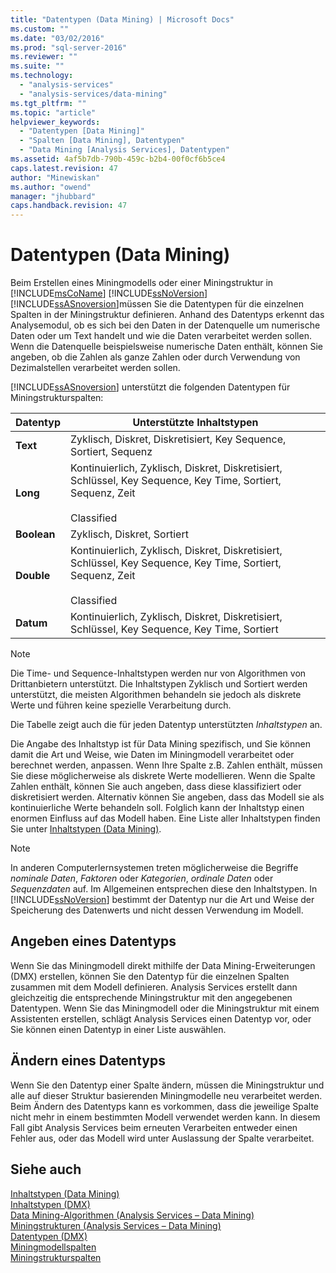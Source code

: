 ```yaml
---
title: "Datentypen (Data Mining) | Microsoft Docs"
ms.custom: ""
ms.date: "03/02/2016"
ms.prod: "sql-server-2016"
ms.reviewer: ""
ms.suite: ""
ms.technology: 
  - "analysis-services"
  - "analysis-services/data-mining"
ms.tgt_pltfrm: ""
ms.topic: "article"
helpviewer_keywords: 
  - "Datentypen [Data Mining]"
  - "Spalten [Data Mining], Datentypen"
  - "Data Mining [Analysis Services], Datentypen"
ms.assetid: 4af5b7db-790b-459c-b2b4-00f0cf6b5ce4
caps.latest.revision: 47
author: "Minewiskan"
ms.author: "owend"
manager: "jhubbard"
caps.handback.revision: 47
---
```

# Datentypen (Data Mining)
  Beim Erstellen eines Miningmodells oder einer Miningstruktur in [!INCLUDE[msCoName](../../includes/msconame-md.md)] [!INCLUDE[ssNoVersion](../../includes/ssnoversion-md.md)] [!INCLUDE[ssASnoversion](../../includes/ssasnoversion-md.md)]müssen Sie die Datentypen für die einzelnen Spalten in der Miningstruktur definieren. Anhand des Datentyps erkennt das Analysemodul, ob es sich bei den Daten in der Datenquelle um numerische Daten oder um Text handelt und wie die Daten verarbeitet werden sollen. Wenn die Datenquelle beispielsweise numerische Daten enthält, können Sie angeben, ob die Zahlen als ganze Zahlen oder durch Verwendung von Dezimalstellen verarbeitet werden sollen.  
  
 [!INCLUDE[ssASnoversion](../../includes/ssasnoversion-md.md)] unterstützt die folgenden Datentypen für Miningstrukturspalten:  
  
|Datentyp|Unterstützte Inhaltstypen|  
|---------------|-----------------------------|  
|**Text**|Zyklisch, Diskret, Diskretisiert, Key Sequence, Sortiert, Sequenz|  
|**Long**|Kontinuierlich, Zyklisch, Diskret, Diskretisiert, Schlüssel, Key Sequence, Key Time, Sortiert, Sequenz, Zeit<br /><br /> Classified|  
|**Boolean**|Zyklisch, Diskret, Sortiert|  
|**Double**|Kontinuierlich, Zyklisch, Diskret, Diskretisiert, Schlüssel, Key Sequence, Key Time, Sortiert, Sequenz, Zeit<br /><br /> Classified|  
|**Datum**|Kontinuierlich, Zyklisch, Diskret, Diskretisiert, Schlüssel, Key Sequence, Key Time, Sortiert|  
  
> [!NOTE]  
>  Die Time- und Sequence-Inhaltstypen werden nur von Algorithmen von Drittanbietern unterstützt. Die Inhaltstypen Zyklisch und Sortiert  werden unterstützt, die meisten Algorithmen behandeln sie jedoch als diskrete Werte und führen keine spezielle Verarbeitung durch.  
  
 Die Tabelle zeigt auch die für jeden Datentyp unterstützten *Inhaltstypen* an.  
  
 Die Angabe des Inhaltstyp ist für Data Mining spezifisch, und Sie können damit die Art und Weise, wie Daten im Miningmodell verarbeitet oder berechnet werden, anpassen. Wenn Ihre Spalte z.B. Zahlen enthält, müssen Sie diese möglicherweise als diskrete Werte modellieren. Wenn die Spalte Zahlen enthält, können Sie auch angeben, dass diese klassifiziert oder diskretisiert werden. Alternativ können Sie angeben, dass das Modell sie als kontinuierliche Werte behandeln soll. Folglich kann der Inhaltstyp einen enormen Einfluss auf das Modell haben. Eine Liste aller Inhaltstypen finden Sie unter [Inhaltstypen &#40;Data Mining&#41;](../../analysis-services/data-mining/content-types-data-mining.md).  
  
> [!NOTE]  
>  In anderen Computerlernsystemen treten möglicherweise die Begriffe *nominale Daten*, *Faktoren* oder *Kategorien*, *ordinale Daten* oder *Sequenzdaten* auf. Im Allgemeinen entsprechen diese den Inhaltstypen. In [!INCLUDE[ssNoVersion](../../includes/ssnoversion-md.md)] bestimmt der Datentyp nur die Art und Weise der Speicherung des Datenwerts und nicht dessen Verwendung im Modell.  
  
## Angeben eines Datentyps  
 Wenn Sie das Miningmodell direkt mithilfe der Data Mining-Erweiterungen (DMX) erstellen, können Sie den Datentyp für die einzelnen Spalten zusammen mit dem Modell definieren. Analysis Services erstellt dann gleichzeitig die entsprechende Miningstruktur mit den angegebenen Datentypen. Wenn Sie das Miningmodell oder die Miningstruktur mit einem Assistenten erstellen, schlägt Analysis Services einen Datentyp vor, oder Sie können einen Datentyp in einer Liste auswählen.  
  
## Ändern eines Datentyps  
 Wenn Sie den Datentyp einer Spalte ändern, müssen die Miningstruktur und alle auf dieser Struktur basierenden Miningmodelle neu verarbeitet werden. Beim Ändern des Datentyps kann es vorkommen, dass die jeweilige Spalte nicht mehr in einem bestimmten Modell verwendet werden kann. In diesem Fall gibt Analysis Services beim erneuten Verarbeiten entweder einen Fehler aus, oder das Modell wird unter Auslassung der Spalte verarbeitet.  
  
## Siehe auch  
 [Inhaltstypen &#40;Data Mining&#41;](../../analysis-services/data-mining/content-types-data-mining.md)   
 [Inhaltstypen &#40;DMX&#41;](../../dmx/content-types-dmx.md)   
 [Data Mining-Algorithmen &#40;Analysis Services – Data Mining&#41;](../../analysis-services/data-mining/data-mining-algorithms-analysis-services-data-mining.md)   
 [Miningstrukturen &#40;Analysis Services – Data Mining&#41;](../../analysis-services/data-mining/mining-structures-analysis-services-data-mining.md)   
 [Datentypen &#40;DMX&#41;](../../dmx/data-types-dmx.md)   
 [Miningmodellspalten](../../analysis-services/data-mining/mining-model-columns.md)   
 [Miningstrukturspalten](../../analysis-services/data-mining/mining-structure-columns.md)  
  
  